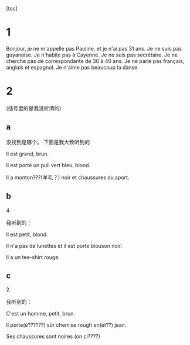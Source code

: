 [toc]

# 1

Bonjour, je ne m'appelle pas Pauline, et je n'ai pas 31 ans. Je ne suis pas guyanaise. Je n'habite pas à Cayenne. Je ne suis pas secrétaire. Je ne cherche pas de correspondante de 30 à 40 ans. Je ne parle pas français, anglais et espagnol. Je n'aime pas beaucoup la danse.



# 2

(括号里的是我没听清的)

## a

没找到是哪个。 下面是我大致听到的

Il est grand, brun.

Il est porté un pull vert bleu, blond.

Il a monton???(羊毛？) noir et chaussures du sport.



## b

4

我听到的：

Il est petit, blond.

Il n'a pas de lunettes et il est porte blouson noir.

Il a un tee-shirt rouge.



## c

2

我听到的：

C'est un homme, petit, brun.

Il porte(é??????) sûr chemise rough en(et??) jean.

Ses chaussures sont noires (on ci????)

